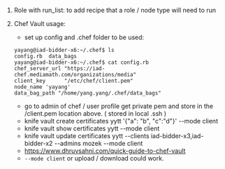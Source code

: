 1. Role with run_list: to add recipe that a role / node type will need to run

2. Chef Vault usage:
   - set up config and .chef folder to be used:
   ```
   yayang@iad-bidder-x6:~/.chef$ ls
   config.rb  data_bags
   yayang@iad-bidder-x6:~/.chef$ cat config.rb 
   chef_server_url "https://iad-chef.mediamath.com/organizations/media"
   client_key      "/etc/chef/client.pem"
   node_name 'yayang'
   data_bag_path "/home/yang.yang/.chef/data_bags"
   ```
   - go to admin of chef / user profile get private pem and store in the /client.pem location above. ( stored in local .ssh )
   - knife vault create certificates yytt '{"a": "b", "c":"d"}' --mode client
   - knife vault show certificates yytt --mode client
   - knife vault update certificates yytt --clients iad-bidder-x3,iad-bidder-x2 --admins mozek --mode client
   - https://www.dhruvsahni.com/quick-guide-to-chef-vault
   - `--mode client` or upload / download could work.
